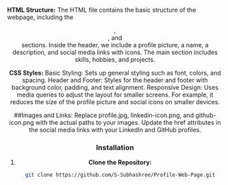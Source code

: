 
**HTML Structure:**
The HTML file contains the basic structure of the webpage, including the <header>, <main>, and <footer> sections.
Inside the header, we include a profile picture, a name, a description, and social media links with icons.
The main section includes skills, hobbies, and projects.

**CSS Styles:**
Basic Styling: Sets up general styling such as font, colors, and spacing.
Header and Footer: Styles for the header and footer with background color, padding, and text alignment.
Responsive Design: Uses media queries to adjust the layout for smaller screens. For example, it reduces the size of the profile picture and social icons on smaller devices.

##Images and Links:
Replace profile.jpg, linkedin-icon.png, and github-icon.png with the actual paths to your images.
Update the href attributes in the social media links with your LinkedIn and GitHub profiles.

### Installation

1. **Clone the Repository:**

   ```sh
   git clone https://github.com/S-Subhashree/Profile-Web-Page.git
